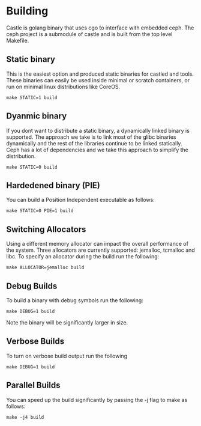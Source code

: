 # Building

Castle is golang binary that uses cgo to interface with embedded ceph. The ceph 
project is a submodule of castle and is built from the top level Makefile.

## Static binary

This is the easiest option and produced static binaries for castled and tools. These
binaries can easily be used inside minimal or scratch containers, or run on minimal
linux distributions like CoreOS.

```
make STATIC=1 build
```

## Dyanmic binary

If you dont want to distribute a static binary, a dynamically linked binary is 
supported. The approach we take is to link most of the glibc binaries dynamically
and the rest of the libraries continue to be linked statically. Ceph has a lot
of dependencies and we take this approach to simplify the distribution.

```
make STATIC=0 build
```

## Hardedened binary (PIE)

You can build a Position Independent executable as follows:

```
make STATIC=0 PIE=1 build
```

## Switching Allocators

Using a different memory allocator can impact the overall performance of the system. 
Three allocators are currently supported: jemalloc, tcmalloc and libc. To specify
an allocator during the build run the following:

```
make ALLOCATOR=jemalloc build
```

## Debug Builds

To build a binary with debug symbols run the following:

```
make DEBUG=1 build
```

Note the binary will be significantly larger in size.

## Verbose Builds

To turn on verbose build output run the following

```
make DEBUG=1 build
```

## Parallel Builds

You can speed up the build significantly by passing the -j flag to make as follows:

```
make -j4 build
```
